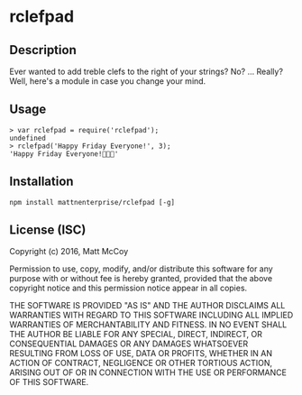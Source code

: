 rclefpad
=======

Description
-----------
Ever wanted to add treble clefs to the right of your strings? No? ... Really? Well, here's a module in case you change your mind.

Usage
-----
    > var rclefpad = require('rclefpad');
    undefined
    > rclefpad('Happy Friday Everyone!', 3);
    'Happy Friday Everyone!🎼🎼🎼'

Installation
------------
    npm install mattnenterprise/rclefpad [-g]

License (ISC)
-------
Copyright (c) 2016, Matt McCoy

Permission to use, copy, modify, and/or distribute this software for any purpose with or without fee is hereby granted, provided that the above copyright notice and this permission notice appear in all copies.

THE SOFTWARE IS PROVIDED "AS IS" AND THE AUTHOR DISCLAIMS ALL WARRANTIES WITH REGARD TO THIS SOFTWARE INCLUDING ALL IMPLIED WARRANTIES OF MERCHANTABILITY AND FITNESS. IN NO EVENT SHALL THE AUTHOR BE LIABLE FOR ANY SPECIAL, DIRECT, INDIRECT, OR CONSEQUENTIAL DAMAGES OR ANY DAMAGES WHATSOEVER RESULTING FROM LOSS OF USE, DATA OR PROFITS, WHETHER IN AN ACTION OF CONTRACT, NEGLIGENCE OR OTHER TORTIOUS ACTION, ARISING OUT OF OR IN CONNECTION WITH THE USE OR PERFORMANCE OF THIS SOFTWARE.

